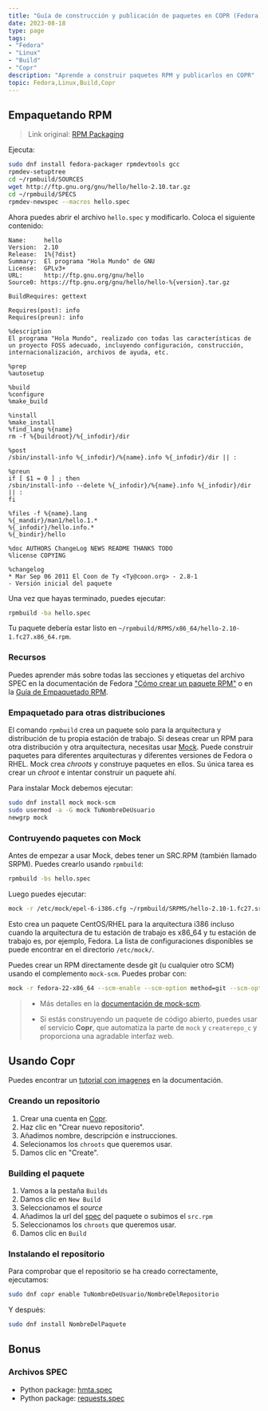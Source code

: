 ```yaml
---
title: "Guía de construcción y publicación de paquetes en COPR (Fedora)"
date: 2023-08-18
type: page
tags: 
- "Fedora"
- "Linux"
- "Build"
- "Copr"
description: "Aprende a construir paquetes RPM y publicarlos en COPR"
topic: Fedora,Linux,Build,Copr
---
```


## Empaquetando RPM

> Link original: [RPM Packaging](https://developer.fedoraproject.org/deployment/rpm/about.html)

Ejecuta:

```bash
sudo dnf install fedora-packager rpmdevtools gcc
rpmdev-setuptree
cd ~/rpmbuild/SOURCES
wget http://ftp.gnu.org/gnu/hello/hello-2.10.tar.gz
cd ~/rpmbuild/SPECS
rpmdev-newspec --macros hello.spec
```

Ahora puedes abrir el archivo `hello.spec` y modificarlo. Coloca el siguiente contenido:

```rpm
Name:     hello
Version:  2.10
Release:  1%{?dist}
Summary:  El programa "Hola Mundo" de GNU
License:  GPLv3+
URL:      http://ftp.gnu.org/gnu/hello
Source0: https://ftp.gnu.org/gnu/hello/hello-%{version}.tar.gz

BuildRequires: gettext

Requires(post): info
Requires(preun): info

%description
El programa "Hola Mundo", realizado con todas las características de un proyecto FOSS adecuado, incluyendo configuración, construcción, internacionalización, archivos de ayuda, etc.

%prep
%autosetup

%build
%configure
%make_build

%install
%make_install
%find_lang %{name}
rm -f %{buildroot}/%{_infodir}/dir

%post
/sbin/install-info %{_infodir}/%{name}.info %{_infodir}/dir || :

%preun
if [ $1 = 0 ] ; then
/sbin/install-info --delete %{_infodir}/%{name}.info %{_infodir}/dir || :
fi

%files -f %{name}.lang
%{_mandir}/man1/hello.1.*
%{_infodir}/hello.info.*
%{_bindir}/hello

%doc AUTHORS ChangeLog NEWS README THANKS TODO
%license COPYING

%changelog
* Mar Sep 06 2011 El Coon de Ty <Ty@coon.org> - 2.8-1
- Versión inicial del paquete
```

Una vez que hayas terminado, puedes ejecutar:

```bash
rpmbuild -ba hello.spec
```

Tu paquete debería estar listo en `~/rpmbuild/RPMS/x86_64/hello-2.10-1.fc27.x86_64.rpm`.

### Recursos
Puedes aprender más sobre todas las secciones y etiquetas del archivo SPEC en la documentación de Fedora ["Cómo crear un paquete RPM"](https://fedoraproject.org/wiki/How_to_create_an_RPM_package) o en la [Guía de Empaquetado RPM](https://rpm-packaging-guide.github.io/).

### Empaquetado para otras distribuciones
El comando `rpmbuild` crea un paquete solo para la arquitectura y distribución de tu propia estación de trabajo. Si deseas crear un RPM para otra distribución y otra arquitectura, necesitas usar [Mock](https://github.com/rpm-software-management/mock/wiki). Puede construir paquetes para diferentes arquitecturas y diferentes versiones de Fedora o RHEL. Mock crea *chroots* y construye paquetes en ellos. Su única tarea es crear un *chroot* e intentar construir un paquete ahí.

Para instalar Mock debemos ejecutar:

```bash
sudo dnf install mock mock-scm
sudo usermod -a -G mock TuNombreDeUsuario
newgrp mock
```

### Contruyendo paquetes con Mock
Antes de empezar a usar Mock, debes tener un SRC.RPM (también llamado SRPM). Puedes crearlo usando `rpmbuild`:

```bash
rpmbuild -bs hello.spec
```

Luego puedes ejecutar:

```bash
mock -r /etc/mock/epel-6-i386.cfg ~/rpmbuild/SRPMS/hello-2.10-1.fc27.src.rpm
```

Esto crea un paquete CentOS/RHEL para la arquitectura i386 incluso cuando la arquitectura de tu estación de trabajo es x86_64 y tu estación de trabajo es, por ejemplo, Fedora. La lista de configuraciones disponibles se puede encontrar en el directorio `/etc/mock/`.

Puedes crear un RPM directamente desde git (u cualquier otro SCM) usando el complemento `mock-scm`. Puedes probar con:

```bash
mock -r fedora-22-x86_64 --scm-enable --scm-option method=git --scm-option package=PKG --scm-option git_get=set --scm-option spec=YOUR.SPEC --scm-option branch=master --scm-option write_tar=True --scm-option git_get='git clone git@git_ip_address:SCM_PKG.git SCM_PKG'
```

> - Más detalles en la [documentación de mock-scm](https://fedoraproject.org/wiki/Projects/Mock/Plugin/Scm).
>
> - Si estás construyendo un paquete de código abierto, puedes usar el servicio **Copr**, que automatiza la parte de `mock` y `createrepo_c` y proporciona una agradable interfaz web.

## Usando Copr

Puedes encontrar un [tutorial con imagenes](https://docs.pagure.org/copr.copr/screenshots_tutorial.html#screenshots-tutorial) en la documentación.

### Creando un repositorio

1. Crear una cuenta en [Copr](https://copr.fedorainfracloud.org/).
2. Haz clic en "Crear nuevo repositorio".
3. Añadimos nombre, descripción e instrucciones.
4. Selecionamos los `chroots` que queremos usar.
5. Damos clic en "Create".

### Building el paquete

1. Vamos a la pestaña `Builds`
2. Damos clic en `New Build`
3. Seleccionamos el *source*
4. Añadimos la url del [spec](https://fedoraproject.org/wiki/How_to_create_an_RPM_package#Create_a_spec_file) del paquete o subimos el `src.rpm`
5. Seleccionamos los `chroots` que queremos usar.
6. Damos clic en `Build`

### Instalando el repositorio

Para comprobar que el repositorio se ha creado correctamente, ejecutamos:

```bash
sudo dnf copr enable TuNombreDeUsuario/NombreDelRepositorio
```

Y después:

```bash
sudo dnf install NombreDelPaquete
```

## Bonus

### Archivos SPEC

- Python package: [hmta.spec](https://github.com/Rooyca/hmta/blob/master/hmta.spec)
- Python package: [requests.spec](https://src.fedoraproject.org/rpms/python-requests//blob/rawhide/f/python-requests.spec)




